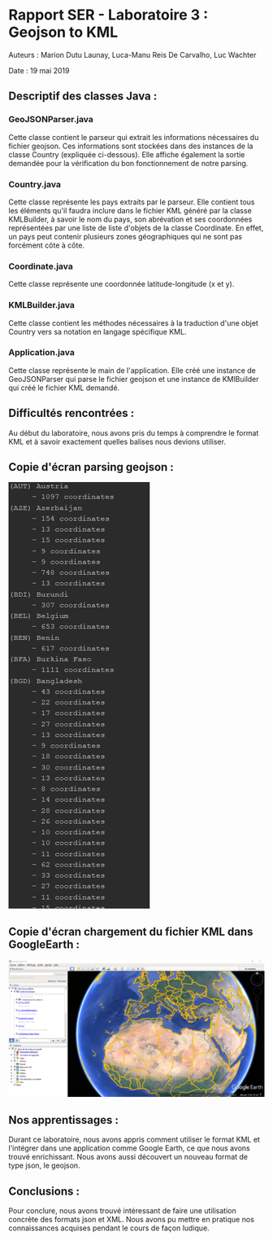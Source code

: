 # Rapport SER - Laboratoire 3 : Geojson to KML

Auteurs : Marion Dutu Launay, Luca-Manu Reis De Carvalho, Luc Wachter

Date : 19 mai 2019


## Descriptif des classes Java :

### GeoJSONParser.java

Cette classe contient le parseur qui extrait les informations nécessaires du fichier geojson. Ces informations sont stockées dans des instances de la classe Country (expliquée ci-dessous). Elle affiche également la sortie demandée pour la vérification du bon fonctionnement de notre parsing.

### Country.java

Cette classe représente les pays extraits par le parseur. Elle contient tous les éléments qu'il faudra inclure dans le fichier KML généré par la classe KMLBuilder, à savoir le nom du pays, son abrévation et ses coordonnées représentées par une liste de liste d'objets de la classe Coordinate. En effet, un pays peut contenir plusieurs zones géographiques qui ne sont pas forcément côte à côte.

### Coordinate.java

Cette classe représente une coordonnée latitude-longitude (x et y).

### KMLBuilder.java

Cette classe contient les méthodes nécessaires à la traduction d'une objet Country vers sa notation en langage spécifique KML.

### Application.java

Cette classe représente le main de l'application. Elle créé une instance de GeoJSONParser qui parse le fichier geojson et une instance de KMlBuilder qui créé le fichier KML demandé.


## Difficultés rencontrées :

Au début du laboratoire, nous avons pris du temps à comprendre le format KML et à savoir exactement quelles balises nous devions utiliser.


## Copie d'écran parsing geojson :

![Affichage dans la console](images/parsing.png)


## Copie d'écran chargement du fichier KML dans GoogleEarth :

![Rendu dans Google Earth](images/google_earth.png)


## Nos apprentissages :

Durant ce laboratoire, nous avons appris comment utiliser le format KML et l'intégrer dans une application comme Google Earth, ce que nous avons trouvé enrichissant. Nous avons aussi découvert un nouveau format de type json, le geojson.


## Conclusions :

Pour conclure, nous avons trouvé intéressant de faire une utilisation concrète des formats json et XML. Nous avons pu mettre en pratique nos connaissances acquises pendant le cours de façon ludique.